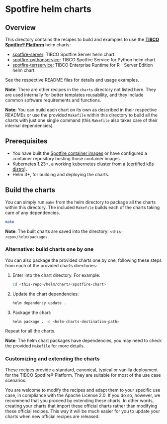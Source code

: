 # Spotfire helm charts

## Overview

This directory contains the recipes to build and examples to use the [**TIBCO Spotfire® Platform**](https://www.tibco.com/products/tibco-spotfire) helm charts:

- [spotfire-server](charts/spotfire-server/README.md): TIBCO Spotfire Server helm chart.
- [spotfire-pythonservice](charts/spotfire-pythonservice/README.md): TIBCO Spotfire Service for Python helm chart.
- [spotfire-terrservice](charts/spotfire-terrservice/README.md): TIBCO Enterprise Runtime for R - Server Edition helm chart.

See the respective README files for details and usage examples.

**Note**: There are other recipes in the `charts` directory not listed here.
They are used internally for better templates reusability, and they include common software requirements and functions.

**Note**: You can build each chart on its own as described in their respective READMEs or use the provided `Makefile` within this directory to build all the charts with just one single command (this  `Makefile` also takes care of their internal dependencies).

## Prerequisites

- You have built the [Spotfire container images](../docker/README.md) or have configured a container repository hosting those container images.
- Kubernetes 1.23+, a working kubernetes cluster from a ([certified k8s distro](https://www.cncf.io/certification/software-conformance/)).
- Helm 3+, for building and deploying the charts.

## Build the charts

You can simply run `make` from the helm directory to package all the charts within this directory.
The included `Makefile` builds each of the charts taking care of any dependencies.

```bash
make
```

**Note**: The built charts are saved into the directory: `<this-repo>/helm/packages`.

### Alternative: build charts one by one

You can also package the provided charts one by one, following these steps from each of the provided charts directories:

1. Enter into the chart directory. For example:
    ```bash
    cd <this-repo>/helm/chart/<spotfire-chart>
    ```

2. Update the chart dependencies:
    ```bash
    helm dependency update .
    ```

3. Package the chart:
    ```bash
    helm package . -d <helm-charts-destination-path>
    ```

Repeat for all the charts.

**Note**: The helm chart packages have dependencies, you may need to check the provided `Makefile` for more details.

### Customizing and extending the charts

These recipes provide a standard, canonical, typical or vanilla deployment for the TIBCO Spotfire® Platform.
They are suitable for most of the use case scenarios.

You are welcome to modify the recipes and adapt them to your specific use case, in compliance with the Apache License 2.0.
If you do so, however, we recommend that you proceed by extending these charts.
In other words, creating your charts that import these official charts rather than modifying these official recipes.
This way it will be much easier for you to update your charts when new official recipes are released.
